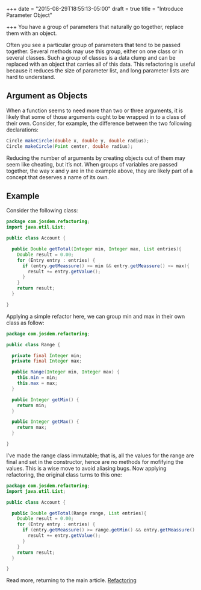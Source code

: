 +++
date = "2015-08-29T18:55:13-05:00"
draft = true
title = "Introduce Parameter Object"

+++
You have a group of parameters that naturally go together, replace them with an object.

Often you see a particular group of parameters that tend to be passed together. Several methods may use this group, either on one class or in several classes. Such a group of classes is a data clump and can be replaced with an object that carries all of this data. This refactoring is useful because it reduces the size of parameter list, and long parameter lists are hard to understand.

## Argument as Objects
When a function seems to need more than two or three arguments, it is likely that some of those arguments ought to be wrapped in to a class of their own. Consider, for example, the difference between the two following declarations:

```java
Circle makeCircle(double x, double y, double radius);
Circle makeCircle(Point center, double radius);
```

Reducing the number of arguments by creating objects out of them may seem like cheating, but it’s not. When groups of variables are passed together, the way x and y are in the example above, they are likely part of a concept that deserves a name of its own.

## Example
Consider the following class:

```java
package com.josdem.refactoring;
import java.util.List;

public class Account {

  public Double getTotal(Integer min, Integer max, List entries){
    Double result = 0.00;
    for (Entry entry : entries) {
      if (entry.getMeassure() >= min && entry.getMeassure() <= max){
        result += entry.getValue();
      }
    }
    return result;
  }

}
```

Applying a simple refactor here, we can group min and max in their own class as follow:

```java
package com.josdem.refactoring;

public class Range {

  private final Integer min;
  private final Integer max;

  public Range(Integer min, Integer max) {
    this.min = min;
    this.max = max;
  }

  public Integer getMin() {
    return min;
  }

  public Integer getMax() {
    return max;
  }

}
```

I’ve made the range class immutable; that is, all the values for the range are final and set in the constructor, hence are no methods for mofifying the values. This is a wise move to avoid aliasing bugs. Now applying refactoring, the original class turns to this one:

```java
package com.josdem.refactoring;
import java.util.List;

public class Account {

  public Double getTotal(Range range, List entries){
    Double result = 0.00;
    for (Entry entry : entries) {
      if (entry.getMeassure() >= range.getMin() && entry.getMeassure() <= range.getMax()){
        result += entry.getValue();
      }
    }
    return result;
  }

}
```

Read more, returning to the main article. [Refactoring](/techtalk/refactoring)

